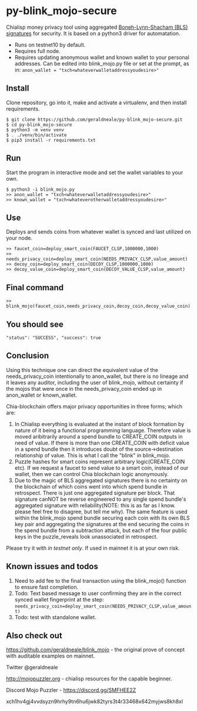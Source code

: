 # py-blink_mojo-secure
Chialisp money privacy tool using aggregated  <a href="https://www.iacr.org/archive/asiacrypt2001/22480516.pdf">Boneh-Lynn-Shacham (BLS) signatures</a> for security. It is based on a python3 driver for automatation.

* Runs on testnet10 by default.
* Requires full node.
* Requires updating anonymous wallet and known wallet to your personal addresses. Can be edited into blink_mojo.py file or set at the prompt, as in: `anon_wallet = "txch<whateverwalletaddressyoudesire>"`


Install
-------

Clone repository, go into it, make and activate a virtualenv, and then install requirements.

```
$ git clone https://github.com/geraldneale/py-blink_mojo-secure.git
$ cd py-blink_mojo-secure
$ python3 -m venv venv
$ . ./venv/bin/activate
$ pip3 install -r requirements.txt
```

Run
-------
Start the program in interactive mode and set the wallet variables to your own.

```
$ python3 -i blink_mojo.py
>> anon_wallet = "txch<whateverwalletaddressyoudesire>"
>> known_wallet = "txch<whateverotherwalletaddressyoudesire>"
```

Use
-------
Deploys and sends coins from whatever wallet is synced and last utilized on your node.
```
>> faucet_coin=deploy_smart_coin(FAUCET_CLSP,1000000,1000)
>> needs_privacy_coin=deploy_smart_coin(NEEDS_PRIVACY_CLSP,value_amount)
>> decoy_coin=deploy_smart_coin(DECOY_CLSP,1000000,1000)
>> decoy_value_coin=deploy_smart_coin(DECOY_VALUE_CLSP,value_amount)
```

Final command
------
```
>> blink_mojo(faucet_coin,needs_privacy_coin,decoy_coin,decoy_value_coin)
```   
   
You should see
--------

`"status": "SUCCESS",
 "success": true`
 
Conclusion
---------

Using this technique one can direct the equivalent value of the needs_privacy_coin intentionally to anon_wallet, but there is no lineage and it leaves any auditor, including the user of blink_mojo, without certainty if the mojos that were once in the needs_privacy_coin ended up in anon_wallet or known_wallet. 

Chia-blockchain offers major privacy opportunities in three forms; which are:
1) In Chialisp everything is evaluated at the instant of block formation by nature of it being a functional programming language. Therefore value is moved aribitrarily around a spend bundle to CREATE_COIN outputs in need of value. If there is more than one CREATE_COIN with deficit value in a spend bundle then it introduces doubt of the source->destination relationship of value. This is what I call the "blink" in blink_mojo.
2) Puzzle hashes for smart coins represent arbitrary logic(CREATE_COIN etc). If we request a faucet to send value to a smart coin, instead of our wallet, then we can control Chia blockchain logic anonymously.
4) Due to the magic of BLS aggregated signatures there is no certainty on the blockchain of which coins went into which spend bundle in retrospect. There is just one aggregated signature per block. That signature canNOT be reverse engineered to any single spend bundle's aggregated signature with reliability(NOTE: this is as far as I know. please feel free to disagree, but tell me why). The same feature is used within the blink_mojo spend bundle securing each coin with its own BLS key pair and aggregating the signatures at the end securing the coins in the spend bundle from a subtraction attack, but each of the four public keys in the puzzle_reveals look unassociated in retrospect.  

Please try it with _in testnet only_. If used in mainnet it is at your own risk.

Known issues and todos
---------
1) Need to add fee to the final transaction using the blink_mojo() function to ensure fast completion. 
2) Todo: Text based message to user confirming they are in the correct synced wallet fingerprint at the step: `needs_privacy_coin=deploy_smart_coin(NEEDS_PRIVACY_CLSP,value_amount)`
3) Todo: test with standalone wallet.

Also check out
------------
https://github.com/geraldneale/blink_mojo - the original prove of concept with auditable examples on mainnet.

Twitter @geraldneale

http://mojopuzzler.org - chialisp resources for the capable beginner.

Discord Mojo Puzzler - https://discord.gg/SMFHEE2Z

xch1hv4gj4vvdsyzn9hrhy9tn6hu6jwk82tyrs3t4r33468x642myjws8kh8xl
